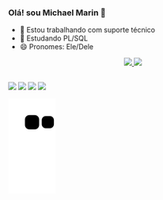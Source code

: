 ### Olá! sou Michael Marin 👋

- 🔭 Estou trabalhando com suporte técnico 
- 🌱 Estudando PL/SQL
- 😄 Pronomes: Ele/Dele


<div align="center">
  <a href="https://github.com/michaelwmarin">
  <img height="130em" src="https://github-readme-stats.vercel.app/api?username=michaelwmarin&show_icons=true&theme=merko&include_all_commits=true&count_private=true"/>
  <img height="130em" src="https://github-readme-stats.vercel.app/api/top-langs/?username=michaelwmarin&layout=compact&langs_count=7&theme=merko"/>
</div>
  
  ##
 
<div> 
  <a href="https://instagram.com/michael_w_marin/" target="_blank"><img src="https://img.shields.io/badge/-Instagram-%23E4405F?style=for-the-badge&logo=instagram&logoColor=white" target="_blank"></a>
 <a href="https://discord.gg/MMKing#5079" target="_blank"><img src="https://img.shields.io/badge/Discord-7289DA?style=for-the-badge&logo=discord&logoColor=white" target="_blank"></a>
  <a href = "mailto:contatomichaelwillian62@gmail.com"><img src="https://img.shields.io/badge/-Gmail-%23333?style=for-the-badge&logo=gmail&logoColor=white" target="_blank"></a>
  <a href="https://www.linkedin.com/in/michael-marin-630091186/" target="_blank"><img src="https://img.shields.io/badge/-LinkedIn-%230077B5?style=for-the-badge&logo=linkedin&logoColor=white" target="_blank"></a>
 
  ![Snake animation](https://github.com/michaelwmarin/michaelwmarin/blob/output/github-contribution-grid-snake.svg)
 
</div>


